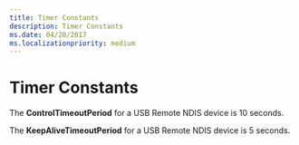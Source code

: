```yaml
---
title: Timer Constants
description: Timer Constants
ms.date: 04/20/2017
ms.localizationpriority: medium
---
```


# Timer Constants





The **ControlTimeoutPeriod** for a USB Remote NDIS device is 10 seconds.

The **KeepAliveTimeoutPeriod** for a USB Remote NDIS device is 5 seconds.

 

 





